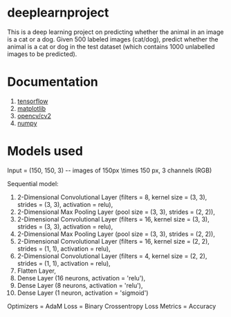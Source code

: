 # deeplearnproject
This is a deep learning project on predicting whether the animal in an image is a cat or a dog.
Given 500 labeled images (cat/dog), predict whether the animal is a cat or dog in the test dataset (which contains 1000 unlabelled images to be predicted).

# Documentation
1. [tensorflow](https://www.tensorflow.org/)
2. [matplotlib](https://matplotlib.org/)
3. [opencv/cv2](https://opencv.org/)
4. [numpy](https://numpy.org/)

# Models used
Input = (150, 150, 3) -- images of 150px \times 150 px, 3 channels (RGB)

Sequential model:
1. 2-Dimensional Convolutional Layer (filters = 8, kernel size = (3, 3), strides = (3, 3), activation = relu), 
2. 2-Dimensional Max Pooling Layer (pool size = (3, 3), strides = (2, 2)),
3. 2-Dimensional Convolutional Layer (filters = 16, kernel size = (3, 3), strides = (3, 3), activation = relu),
4. 2-Dimensional Max Pooling Layer (pool size = (3, 3), strides = (2, 2)),
5. 2-Dimensional Convolutional Layer (filters = 16, kernel size = (2, 2), strides = (1, 1), activation = relu),
6. 2-Dimensional Convolutional Layer (filters = 4, kernel size = (2, 2), strides = (1, 1), activation = relu),
7. Flatten Layer,
8. Dense Layer (16 neurons, activation = 'relu'),
9. Dense Layer (8 neurons, activation = 'relu'),
10. Dense Layer (1 neuron, activation = 'sigmoid')

Optimizers = AdaM
Loss = Binary Crossentropy Loss
Metrics = Accuracy
